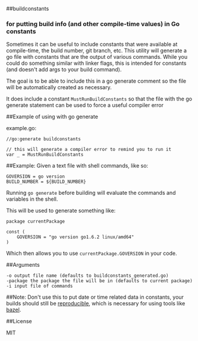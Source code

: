##buildconstants 
### for putting build info (and other compile-time values) in Go constants

Sometimes it can be useful to include constants that were available at compile-time, the build number, git branch, etc.
This utility will generate a go file with constants that are the output of various commands.
While you could do something similar with linker flags, this is intended for constants (and doesn't add args to your build command).

The goal is to be able to include this in a go generate comment so the file will be automatically created as necessary.

It does include a constant `MustRunBuildConstants` so that the file with the go generate statement can be used to force a useful compiler error 

##Example of using with go generate

example.go:

    //go:generate buildconstants
    
    // this will generate a compiler error to remind you to run it
    var _ = MustRunBuildConstants 
    


##Example:
  Given a text file with shell commands, like so:
    
    GOVERSION = go version
    BUILD_NUMBER = ${BUILD_NUMBER}
    

  Running `go generate` before building will evaluate the commands and variables in the shell.
    
  This will be used to generate something like:
    
    package currentPackage
    
    const (
        GOVERSION = "go version go1.6.2 linux/amd64"
    )
    
  Which then allows you to use `currentPackage.GOVERSION` in your code.

##Arguments 
   
    -o output file name (defaults to buildconstants_generated.go)
    -package the package the file will be in (defaults to current package)
    -i input file of commands 

##Note:
Don't use this to put date or time related data in constants, your builds should still be [reproducible](https://reproducible-builds.org/), which is necessary for using tools like [bazel](http://bazel.io).

##License 

MIT 

